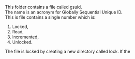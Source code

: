 This folder contains a file called gsuid.  
The name is an acronym for Globally Sequential Unique ID.  
This is file contains a single number which is:
1. Locked,
2. Read,
3. Incremented,
4. Unlocked.  

The file is locked by creating a new directory called lock.
If the 

